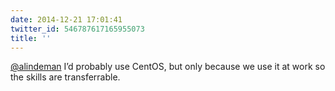 ```yaml
---
date: 2014-12-21 17:01:41
twitter_id: 546787617165955073
title: ''
---
```


<!-- Tweet at https://twitter.com/statuses/546766092937728000 is either deleted or protected. -->

[@alindeman](https://twitter.com/alindeman) I’d probably use CentOS, but only because we use it at work so the skills are transferrable.
